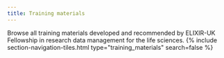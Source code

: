 ```yaml
---
title: Training materials
---
```


Browse all training materials developed and recommended by ELIXIR-UK Fellowship in research data management for the life sciences.
{% include section-navigation-tiles.html type="training_materials" search=false %}




